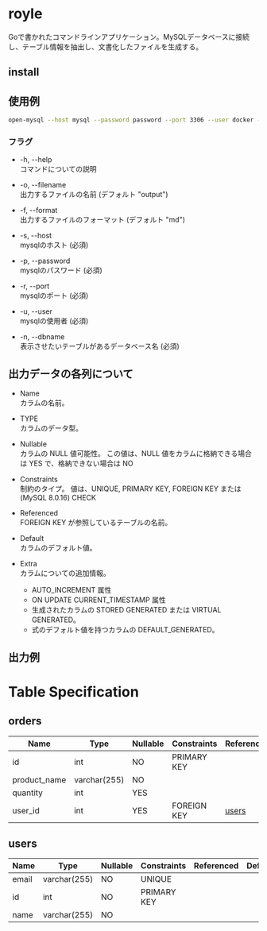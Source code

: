 # royle

Goで書かれたコマンドラインアプリケーション。MySQLデータベースに接続し、テーブル情報を抽出し、文書化したファイルを生成する。

## install



## 使用例

```zsh
open-mysql --host mysql --password password --port 3306 --user docker --dbname template 
```

### フラグ

-  -h, --help              
コマンドについての説明

-  -o, --filename    
出力するファイルの名前 (デフォルト "output")

-  -f, --format     
出力するファイルのフォーマット (デフォルト "md")

-  -s, --host       
mysqlのホスト (必須)

-  -p, --password    
mysqlのパスワード (必須)

-  -r, --port       
mysqlのポート (必須)

-  -u, --user      
 mysqlの使用者 (必須)

-  -n, --dbname      
表示させたいテーブルがあるデータベース名 (必須)

## 出力データの各列について 

-  Name      
カラムの名前。

-  TYPE      
カラムのデータ型。

- Nullable  
カラムの NULL 値可能性。 この値は、NULL 値をカラムに格納できる場合は YES で、格納できない場合は NO

- Constraints  
制約のタイプ。 値は、UNIQUE, PRIMARY KEY, FOREIGN KEY または (MySQL 8.0.16) CHECK

-  Referenced      
 FOREIGN KEY が参照しているテーブルの名前。

-  Default      
カラムのデフォルト値。

-  Extra      
カラムについての追加情報。
    - AUTO_INCREMENT 属性
    - ON UPDATE CURRENT_TIMESTAMP 属性
    - 生成されたカラムの STORED GENERATED または VIRTUAL GENERATED。
    - 式のデフォルト値を持つカラムの DEFAULT_GENERATED。

## 出力例

# Table Specification

## orders
| Name | Type | Nullable | Constraints | Referenced | Default | Extra |
|-------------|----------------|-------------|-------------|-------|------------------------|-------------------|
| id | int | NO | PRIMARY KEY |  |  | auto_increment |
| product_name | varchar(255) | NO |  |  |  |  |
| quantity | int | YES |  |  | 1 |  |
| user_id | int | YES | FOREIGN KEY | [users](#users) |  |  |


## users
| Name | Type | Nullable | Constraints | Referenced | Default | Extra |
|-------------|----------------|-------------|-------------|-------|------------------------|-------------------|
| email | varchar(255) | NO | UNIQUE |  |  |  |
| id | int | NO | PRIMARY KEY |  |  | auto_increment |
| name | varchar(255) | NO |  |  |  |  |
